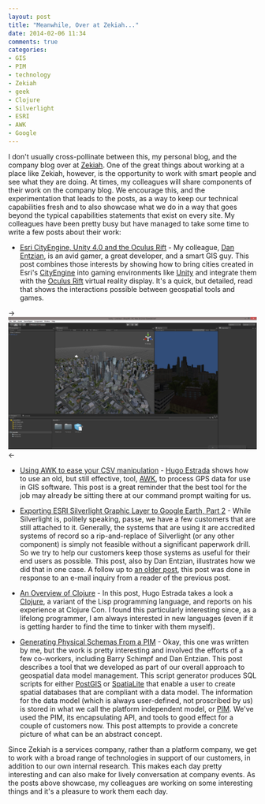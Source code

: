 ```yaml
---
layout: post
title: "Meanwhile, Over at Zekiah..."
date: 2014-02-06 11:34
comments: true
categories: 
- GIS
- PIM
- technology
- Zekiah
- geek
- Clojure
- Silverlight
- ESRI
- AWK
- Google
---
```

I don't usually cross-pollinate between this, my personal blog, and the company blog over at [Zekiah](http://www.zekiah.com). One of the great things about working at a place like Zekiah, however, is the opportunity to work with smart people and see what they are doing. At times, my colleagues will share components of their work on the company blog. We encourage this, and the experimentation that leads to the posts, as a way to keep our technical capabilities fresh and to also showcase what we do in a way that goes beyond the typical capabilities statements that exist on every site. My colleagues have been pretty busy but have managed to take some time to write a few posts about their work:

- [Esri CityEngine, Unity 4.0 and the Oculus Rift](http://www.zekiah.com/index.php?q=blog/2014/02/04/esri-cityengine-unity-40-and-oculus-rift) - My colleague, [Dan Entzian](http://twitter.com/DanEntzian), is an avid gamer, a great developer, and a smart GIS guy. This post combines those interests by showing how to bring cities created in Esri's [CityEngine](http://www.esri.com/software/cityengine/) into gaming environments like [Unity](http://unity3d.com/) and integrate them with the [Oculus Rift](http://www.oculusvr.com/) virtual reality display. It's a quick, but detailed, read that shows the interactions possible between geospatial tools and games.

<!--more-->

-> <img src="/images/posts/unity_ide.png" /> <-

- [Using AWK to ease your CSV manipulation](http://www.zekiah.com/index.php?q=blog/2014/01/23/using-awk-ease-your-csv-manipulation) - [Hugo Estrada](http://twitter.com/hugoestr) shows how to use an old, but still effective, tool, [AWK](http://www.grymoire.com/Unix/Awk.html), to process GPS data for use in GIS software. This post is a great reminder that the best tool for the job may already be sitting there at our command prompt waiting for us.

- [Exporting ESRI Silverlight Graphic Layer to Google Earth, Part 2](http://www.zekiah.com/index.php?q=blog/2013/12/18/exporting-esri-silverlight-graphic-layer-google-earth-part-2) - While Silverlight is, politely speaking, passe, we have a few customers that are still attached to it. Generally, the systems that are using it are accredited systems of record so a rip-and-replace of Silverlight (or any other component) is simply not feasible without a significant paperwork drill. So we try to help our customers keep those systems as useful for their end users as possible. This post, also by Dan Entzian, illustrates how we did that in one case. A follow up to [an older post](http://www.zekiah.com/index.php?q=blog/2011/10/11/exporting-esri-silverlight-graphic-layer-google-earth), this post was done in response to an e-mail inquiry from a reader of the previous post.

- [An Overview of Clojure](http://www.zekiah.com/index.php?q=blog/2013/12/17/overview-clojure) - In this post, Hugo Estrada takes a look a [Clojure](http://clojure.org/), a variant of the Lisp programming language, and reports on his experience at Clojure Con. I found this particularly interesting since, as a lifelong programmer, I am always interested in new languages (even if it is getting harder to find the time to tinker with them myself).

- [Generating Physical Schemas From a PIM](http://www.zekiah.com/index.php?q=blog/2014/01/02/generating-physical-schemas-pim) - Okay, this one was written by me, but the work is pretty interesting and involved the efforts of a few co-workers, including Barry Schimpf and Dan Entzian. This post describes a tool that we developed as part of our overall approach to geospatial data model management. This script generator produces SQL scripts for either [PostGIS](http://postgis.net/) or [SpatiaLite](http://www.gaia-gis.it/gaia-sins/) that enable a user to create spatial databases that are compliant with a data model. The information for the data model (which is always user-defined, not proscribed by us) is stored in what we call the platform independent model, or [PIM](http://www.zekiah.com/index.php?q=blog/topics/pim). We've used the PIM, its encapsulating API, and tools to good effect for a couple of customers now. This post attempts to provide a concrete picture of what can be an abstract concept.

Since Zekiah is a services company, rather than a platform company, we get to work with a broad range of technologies in support of our customers, in addition to our own internal research. This makes each day pretty interesting and can also make for lively conversation at company events. As the posts above showcase, my colleagues are working on some interesting things and it's a pleasure to work them each day.